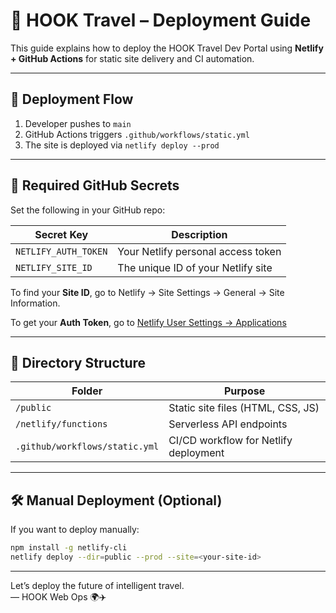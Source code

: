 # 🚀 HOOK Travel – Deployment Guide

This guide explains how to deploy the HOOK Travel Dev Portal using **Netlify + GitHub Actions** for static site delivery and CI automation.

---

## 🧭 Deployment Flow

1. Developer pushes to `main`
2. GitHub Actions triggers `.github/workflows/static.yml`
3. The site is deployed via `netlify deploy --prod`

---

## 🔐 Required GitHub Secrets

Set the following in your GitHub repo:

| Secret Key | Description |
|------------|-------------|
| `NETLIFY_AUTH_TOKEN` | Your Netlify personal access token |
| `NETLIFY_SITE_ID` | The unique ID of your Netlify site |

To find your **Site ID**, go to Netlify → Site Settings → General → Site Information.

To get your **Auth Token**, go to [Netlify User Settings → Applications](https://app.netlify.com/user/applications)

---

## 📁 Directory Structure

| Folder | Purpose |
|--------|---------|
| `/public` | Static site files (HTML, CSS, JS) |
| `/netlify/functions` | Serverless API endpoints |
| `.github/workflows/static.yml` | CI/CD workflow for Netlify deployment |

---

## 🛠 Manual Deployment (Optional)

If you want to deploy manually:

```bash
npm install -g netlify-cli
netlify deploy --dir=public --prod --site=<your-site-id>
```

---

Let’s deploy the future of intelligent travel.  
— HOOK Web Ops 🌍✈️

